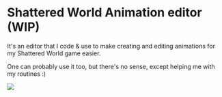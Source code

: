# Shattered World Animation editor (WIP)
It's an editor that I code & use to make creating and editing animations for my Shattered World game easier.

One can probably use it too, but there's no sense, except helping me with my routines :)

![](https://raw.githubusercontent.com/Mirage-A/Shattered-World-Old/master/Pasan2%20-%20Shattered%20World/mageart.png?token=AptGq9n9b9uWTyvB8Kt6oGVuOnOEOi37ks5cFZjPwA%3D%3D)
